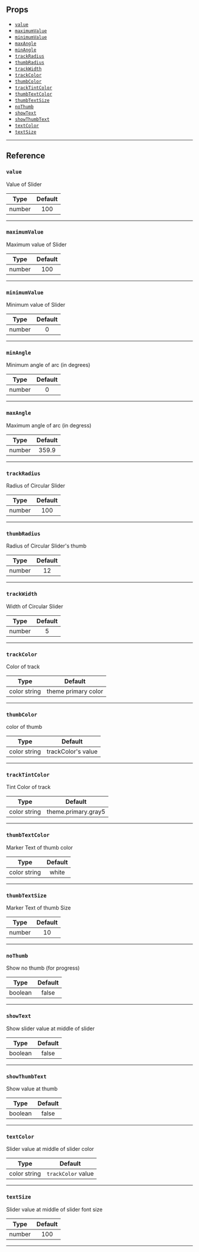 ## Props

- [`value`](#value)
- [`maximumValue`](#minimumvalue)
- [`minimumValue`](#maximumvalue)
- [`maxAngle`](#minangle)
- [`minAngle`](#maxangle)
- [`trackRadius`](#trackadius)
- [`thumbRadius`](#thumbradius)
- [`trackWidth`](#trackwidth)
- [`trackColor`](#trackcolor)
- [`thumbColor`](#thumbcolor)
- [`trackTintColor`](#tracktintcolor)
- [`thumbTextColor`](#thumbmarkercolor)
- [`thumbTextSize`](#thumbtextsize)
- [`noThumb`](#nothumb)
- [`showText`](#showtext)
- [`showThumbText`](#showthumbtext)
- [`textColor`](#textcolor)
- [`textSize`](#textsize)

---

## Reference

### `value`

Value of Slider

|  Type  | Default |
| :----: | :-----: |
| number |   100   |

---

### `maximumValue`

Maximum value of Slider

|  Type  | Default |
| :----: | :-----: |
| number |   100   |

---

### `minimumValue`

Minimum value of Slider

|  Type  | Default |
| :----: | :-----: |
| number |    0    |

---

### `minAngle`

Minimum angle of arc (in degrees)

|  Type  | Default |
| :----: | :-----: |
| number |    0    |

---

### `maxAngle`

Maximum angle of arc (in degress)

|  Type  | Default |
| :----: | :-----: |
| number |  359.9  |

---

### `trackRadius`

Radius of Circular Slider

|  Type  | Default |
| :----: | :-----: |
| number |   100   |

---

### `thumbRadius`

Radius of Circular Slider's thumb

|  Type  | Default |
| :----: | :-----: |
| number |   12    |

---

### `trackWidth`

Width of Circular Slider

|  Type  | Default |
| :----: | :-----: |
| number |    5    |

---

### `trackColor`

Color of track

|     Type     |       Default       |
| :----------: | :-----------------: |
| color string | theme primary color |

---

### `thumbColor`

color of thumb

|     Type     |      Default       |
| :----------: | :----------------: |
| color string | trackColor's value |

---

### `trackTintColor`

Tint Color of track

|     Type     |       Default       |
| :----------: | :-----------------: |
| color string | theme.primary.gray5 |

---

### `thumbTextColor`

Marker Text of thumb color

|     Type     | Default |
| :----------: | :-----: |
| color string |  white  |

---

### `thumbTextSize`

Marker Text of thumb Size

|  Type  | Default |
| :----: | :-----: |
| number |   10    |

---

### `noThumb`

Show no thumb (for progress)

|  Type   | Default |
| :-----: | :-----: |
| boolean |  false  |

---

### `showText`

Show slider value at middle of slider

|  Type   | Default |
| :-----: | :-----: |
| boolean |  false  |

---

### `showThumbText`

Show value at thumb

|  Type   | Default |
| :-----: | :-----: |
| boolean |  false  |

---

### `textColor`

Slider value at middle of slider color

|     Type     |      Default       |
| :----------: | :----------------: |
| color string | `trackColor` value |

---

### `textSize`

Slider value at middle of slider font size

|  Type  | Default |
| :----: | :-----: |
| number |   100   |

---
